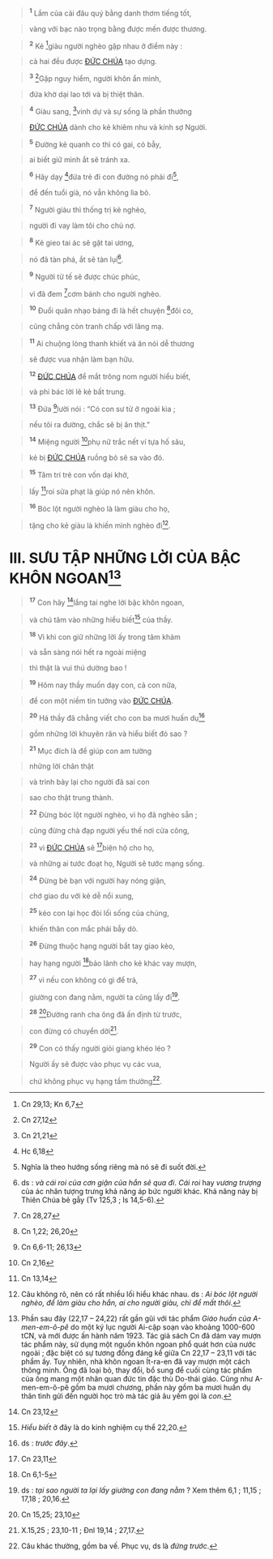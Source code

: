 > <sup><b>1</b></sup> Lắm của cải đâu quý bằng danh thơm tiếng tốt,
>


> vàng với bạc nào trọng bằng được mến được thương.
>


> <sup><b>2</b></sup> Kẻ [^1@-1387b334-5feb-49a3-b35a-b6659b0e7cda]giàu người nghèo gặp nhau ở điểm này :
>


> cả hai đều được [ĐỨC CHÚA]() tạo dựng.
>


> <sup><b>3</b></sup> [^2@-1387b334-5feb-49a3-b35a-b6659b0e7cda]Gặp nguy hiểm, người khôn ẩn mình,
>


> đứa khờ dại lao tới và bị thiệt thân.
>


> <sup><b>4</b></sup> Giàu sang, [^3@-1387b334-5feb-49a3-b35a-b6659b0e7cda]vinh dự và sự sống là phần thưởng
>


> [ĐỨC CHÚA]() dành cho kẻ khiêm nhu và kính sợ Người.
>


> <sup><b>5</b></sup> Đường kẻ quanh co thì có gai, có bẫy,
>


> ai biết giữ mình ắt sẽ tránh xa.
>


> <sup><b>6</b></sup> Hãy dạy [^4@-1387b334-5feb-49a3-b35a-b6659b0e7cda]đứa trẻ đi con đường nó phải đi[^1-1387b334-5feb-49a3-b35a-b6659b0e7cda],
>


> để đến tuổi già, nó vẫn không lìa bỏ.
>


> <sup><b>7</b></sup> Người giàu thì thống trị kẻ nghèo,
>


> người đi vay làm tôi cho chủ nợ.
>


> <sup><b>8</b></sup> Kẻ gieo tai ác sẽ gặt tai ương,
>


> nó đã tàn phá, ắt sẽ tàn lụi[^2-1387b334-5feb-49a3-b35a-b6659b0e7cda].
>


> <sup><b>9</b></sup> Người tử tế sẽ được chúc phúc,
>


> vì đã đem [^5@-1387b334-5feb-49a3-b35a-b6659b0e7cda]cơm bánh cho người nghèo.
>


> <sup><b>10</b></sup> Đuổi quân nhạo báng đi là hết chuyện [^6@-1387b334-5feb-49a3-b35a-b6659b0e7cda]đôi co,
>


> cũng chẳng còn tranh chấp với lăng mạ.
>


> <sup><b>11</b></sup> Ai chuộng lòng thanh khiết và ăn nói dễ thương
>


> sẽ được vua nhận làm bạn hữu.
>


> <sup><b>12</b></sup> [ĐỨC CHÚA]() để mắt trông nom người hiểu biết,
>


> và phi bác lời lẽ kẻ bất trung.
>


> <sup><b>13</b></sup> Đứa [^7@-1387b334-5feb-49a3-b35a-b6659b0e7cda]lười nói : “Có con sư tử ở ngoài kia ;
>


> nếu tôi ra đường, chắc sẽ bị ăn thịt.”
>


> <sup><b>14</b></sup> Miệng người [^8@-1387b334-5feb-49a3-b35a-b6659b0e7cda]phụ nữ trắc nết ví tựa hố sâu,
>


> kẻ bị [ĐỨC CHÚA]() ruồng bỏ sẽ sa vào đó.
>


> <sup><b>15</b></sup> Tâm trí trẻ con vốn dại khờ,
>


> lấy [^9@-1387b334-5feb-49a3-b35a-b6659b0e7cda]roi sửa phạt là giúp nó nên khôn.
>


> <sup><b>16</b></sup> Bóc lột người nghèo là làm giàu cho họ,
>


> tặng cho kẻ giàu là khiến mình nghèo đi[^3-1387b334-5feb-49a3-b35a-b6659b0e7cda].
>


# III. SƯU TẬP NHỮNG LỜI CỦA BẬC KHÔN NGOAN[^4-1387b334-5feb-49a3-b35a-b6659b0e7cda]

> <sup><b>17</b></sup> Con hãy [^10@-1387b334-5feb-49a3-b35a-b6659b0e7cda]lắng tai nghe lời bậc khôn ngoan,
>


> và chú tâm vào những hiểu biết[^5-1387b334-5feb-49a3-b35a-b6659b0e7cda] của thầy.
>


> <sup><b>18</b></sup> Vì khi con giữ những lời ấy trong tâm khảm
>


> và sẵn sàng nói hết ra ngoài miệng
>


> thì thật là vui thú dường bao !
>


> <sup><b>19</b></sup> Hôm nay thầy muốn dạy con, cả con nữa,
>


> để con một niềm tin tưởng vào [ĐỨC CHÚA]().
>


> <sup><b>20</b></sup> Há thầy đã chẳng viết cho con ba mươi huấn dụ[^6-1387b334-5feb-49a3-b35a-b6659b0e7cda]
>


> gồm những lời khuyên răn và hiểu biết đó sao ?
>


> <sup><b>21</b></sup> Mục đích là để giúp con am tường
>


> những lời chân thật
>


> và trình bày lại cho người đã sai con
>


> sao cho thật trung thành.
>


> <sup><b>22</b></sup> Đừng bóc lột người nghèo, vì họ đã nghèo sẵn ;
>


> cũng đừng chà đạp người yếu thế nơi cửa công,
>


> <sup><b>23</b></sup> vì [ĐỨC CHÚA]() sẽ [^11@-1387b334-5feb-49a3-b35a-b6659b0e7cda]biện hộ cho họ,
>


> và những ai tước đoạt họ, Người sẽ tước mạng sống.
>


> <sup><b>24</b></sup> Đừng bè bạn với người hay nóng giận,
>


> chớ giao du với kẻ dễ nổi xung,
>


> <sup><b>25</b></sup> kẻo con lại học đòi lối sống của chúng,
>


> khiến thân con mắc phải bẫy dò.
>


> <sup><b>26</b></sup> Đừng thuộc hạng người bắt tay giao kèo,
>


> hay hạng người [^12@-1387b334-5feb-49a3-b35a-b6659b0e7cda]bảo lãnh cho kẻ khác vay mượn,
>


> <sup><b>27</b></sup> vì nếu con không có gì để trả,
>


> giường con đang nằm, người ta cũng lấy đi[^7-1387b334-5feb-49a3-b35a-b6659b0e7cda].
>


> <sup><b>28</b></sup> [^13@-1387b334-5feb-49a3-b35a-b6659b0e7cda]Đường ranh cha ông đã ấn định từ trước,
>


> con đừng có chuyển dời[^8-1387b334-5feb-49a3-b35a-b6659b0e7cda].
>


> <sup><b>29</b></sup> Con có thấy người giỏi giang khéo léo ?
>


> Người ấy sẽ được vào phục vụ các vua,
>


> chứ không phục vụ hạng tầm thường[^9-1387b334-5feb-49a3-b35a-b6659b0e7cda].
>

[^1-1387b334-5feb-49a3-b35a-b6659b0e7cda]: Nghĩa là theo hướng sống riêng mà nó sẽ đi suốt đời.
[^2-1387b334-5feb-49a3-b35a-b6659b0e7cda]: ds : *và cái roi của cơn giận của hắn sẽ qua đi*. *Cái roi* hay *vương trượng* của ác nhân tượng trưng khả năng áp bức người khác. Khả năng này bị Thiên Chúa bẻ gẫy (Tv 125,3 ; Is 14,5-6).
[^3-1387b334-5feb-49a3-b35a-b6659b0e7cda]: Câu không rõ, nên có rất nhiều lối hiểu khác nhau. ds : *Ai bóc lột người nghèo, để làm giàu cho hắn, ai cho người giàu, chỉ để mất thôi*.
[^4-1387b334-5feb-49a3-b35a-b6659b0e7cda]: Phần sau đây (22,17 – 24,22) rất gần gũi với tác phẩm *Giáo huấn của A-men-em-ô-pê* do một ký lục người Ai-cập soạn vào khoảng 1000-600 tCN, và mới được ấn hành năm 1923. Tác giả sách Cn đã dám vay mượn tác phẩm này, sử dụng một nguồn khôn ngoan phổ quát hơn của nước ngoài ; đặc biệt có sự tương đồng đáng kể giữa Cn 22,17 – 23,11 với tác phẩm ấy. Tuy nhiên, nhà khôn ngoan Ít-ra-en đã vay mượn một cách thông minh. Ông đã loại bỏ, thay đổi, bổ sung để cuối cùng tác phẩm của ông mang một nhãn quan đức tin đặc thù Do-thái giáo. Cũng như A-men-em-ô-pê gồm ba mươi chương, phần này gồm ba mươi huấn dụ thân tình gửi đến người học trò mà tác giả âu yếm gọi là *con*.
[^5-1387b334-5feb-49a3-b35a-b6659b0e7cda]: *Hiểu biết* ở đây là do kinh nghiệm cụ thể 22,20.
[^6-1387b334-5feb-49a3-b35a-b6659b0e7cda]: ds : *trước đây*.
[^7-1387b334-5feb-49a3-b35a-b6659b0e7cda]: ds : *tại sao người ta lại lấy giường con đang nằm* ? Xem thêm 6,1 ; 11,15 ; 17,18 ; 20,16.
[^8-1387b334-5feb-49a3-b35a-b6659b0e7cda]: X.15,25 ; 23,10-11 ; Đnl 19,14 ; 27,17.
[^9-1387b334-5feb-49a3-b35a-b6659b0e7cda]: Câu khác thường, gồm ba vế. Phục vụ, ds là *đứng trước*.
[^1@-1387b334-5feb-49a3-b35a-b6659b0e7cda]: Cn 29,13; Kn 6,7
[^2@-1387b334-5feb-49a3-b35a-b6659b0e7cda]: Cn 27,12
[^3@-1387b334-5feb-49a3-b35a-b6659b0e7cda]: Cn 21,21
[^4@-1387b334-5feb-49a3-b35a-b6659b0e7cda]: Hc 6,18
[^5@-1387b334-5feb-49a3-b35a-b6659b0e7cda]: Cn 28,27
[^6@-1387b334-5feb-49a3-b35a-b6659b0e7cda]: Cn 1,22; 26,20
[^7@-1387b334-5feb-49a3-b35a-b6659b0e7cda]: Cn 6,6-11; 26,13
[^8@-1387b334-5feb-49a3-b35a-b6659b0e7cda]: Cn 2,16
[^9@-1387b334-5feb-49a3-b35a-b6659b0e7cda]: Cn 13,14
[^10@-1387b334-5feb-49a3-b35a-b6659b0e7cda]: Cn 23,12
[^11@-1387b334-5feb-49a3-b35a-b6659b0e7cda]: Cn 23,11
[^12@-1387b334-5feb-49a3-b35a-b6659b0e7cda]: Cn 6,1-5
[^13@-1387b334-5feb-49a3-b35a-b6659b0e7cda]: Cn 15,25; 23,10